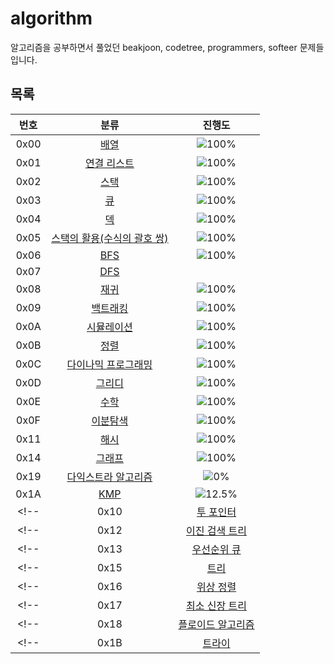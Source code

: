 # algorithm

알고리즘을 공부하면서 풀었던 beakjoon, codetree, programmers, softeer 문제들 입니다.

## 목록
| 번호 | 분류 | 진행도 |
| :--: | :--: | :--: |
| 0x00 | [배열](0x00_Array/README.md) | ![100%](https://progress-bar.xyz/8/?scale=8&title=progress&width=500&color=babaca&suffix=/8) |
| 0x01 | [연결 리스트](0x01_LinkedList/README.md) | ![100%](https://progress-bar.xyz/3/?scale=3&title=progress&width=500&color=babaca&suffix=/3) |
| 0x02 | [스택](0x02_Stack/README.md) | ![100%](https://progress-bar.xyz/8/?scale=8&title=progress&width=500&color=babaca&suffix=/8) |
| 0x03 | [큐](0x03_Queue/README.md) | ![100%](https://progress-bar.xyz/3/?scale=3&title=progress&width=500&color=babaca&suffix=/3) |
| 0x04 | [덱](0x04_Deque/README.md) | ![100%](https://progress-bar.xyz/4/?scale=4&title=progress&width=500&color=babaca&suffix=/4) |
| 0x05 | [스택의 활용(수식의 괄호 쌍)](0x05_ClosedParenthesis/README.md) | ![100%](https://progress-bar.xyz/5/?scale=5&title=progress&width=500&color=babaca&suffix=/5) |
| 0x06 | [BFS](0x06_BFS/README.md) | ![100%](https://progress-bar.xyz/30/?scale=30&title=progress&width=500&color=babaca&suffix=/30) |
| 0x07 | [DFS](0x07_DFS/README.md) | |
| 0x08 | [재귀](0x08_Recursion/README.md) | ![100%](https://progress-bar.xyz/9/?scale=10&title=progress&width=500&color=babaca&suffix=/10) |
| 0x09 | [백트래킹](0x09_BackTracking/README.md) | ![100%](https://progress-bar.xyz/20/?scale=20&title=progress&width=500&color=babaca&suffix=/20) |
| 0x0A | [시뮬레이션](0x0A_Simulation/README.md) | ![100%](https://progress-bar.xyz/15/?scale=61&title=progress&width=500&color=babaca&suffix=/61) |
| 0x0B | [정렬](0x0B_Sort/README.md) | ![100%](https://progress-bar.xyz/17/?scale=8&title=progress&width=500&color=babaca&suffix=/17) |
| 0x0C | [다이나믹 프로그래밍](0x0C_DP/README.md) | ![100%](https://progress-bar.xyz/16/?scale=44&title=progress&width=500&color=babaca&suffix=/44) |
| 0x0D | [그리디](0x0D_Greedy/README.md) | ![100%](https://progress-bar.xyz/4/?scale=17&title=progress&width=500&color=babaca&suffix=/17) |
| 0x0E | [수학](0x0E_Math/README.md) | ![100%](https://progress-bar.xyz/1/?scale=39&title=progress&width=500&color=babaca&suffix=/39) |
| 0x0F | [이분탐색](0x0F_BinarySearch/README.md) | ![100%](https://progress-bar.xyz/5/?scale=21&title=progress&width=500&color=babaca&suffix=/21) |
| 0x11 | [해시](0x11_Hash/README.md) | ![100%](https://progress-bar.xyz/1/?scale=10&title=progress&width=500&color=babaca&suffix=/10) |
| 0x14 | [그래프](0x14_Graph/README.md) | ![100%](https://progress-bar.xyz/2/?scale=13&title=progress&width=500&color=babaca&suffix=/13) |
| 0x19 | [다익스트라 알고리즘](0x19_Dijkstra/README.md) | ![0%](https://progress-bar.xyz/3/?scale=14&title=progress&width=500&color=babaca&suffix=/14) |
| 0x1A | [KMP](0x1A_KMP/README.md) | ![12.5%](https://progress-bar.xyz/1/?scale=8&title=progress&width=500&color=babaca&suffix=/8) |
<!-- | 0x10 | [투 포인터](0x10_TwoPointer) | ![100%](https://progress-bar.xyz/0/?scale=11&title=progress&width=500&color=babaca&suffix=/11) | -->
<!-- | 0x12 | [이진 검색 트리](0x12_BinarySearchTree/README.md) | ![100%](https://progress-bar.xyz/0/?scale=7&title=progress&width=500&color=babaca&suffix=/7) | -->
<!-- | 0x13 | [우선순위 큐](0x13_PriorityQueue/README.md) | ![100%](https://progress-bar.xyz/0/?scale=8&title=progress&width=500&color=babaca&suffix=/8) | -->
<!-- | 0x15 | [트리](0x15_Tree/README.md) | ![100%](https://progress-bar.xyz/0/?scale=13&title=progress&width=500&color=babaca&suffix=/13) | -->
<!-- | 0x16 | [위상 정렬](0x16_TopologicalSort/README.md) | ![100%](https://progress-bar.xyz/0/?scale=7&title=progress&width=500&color=babaca&suffix=/7) | -->
<!-- | 0x17 | [최소 신장 트리](0x17_MinimumSpanningTree/README.md) | ![100%](https://progress-bar.xyz/0/?scale=9&title=progress&width=500&color=babaca&suffix=/9) | -->
<!-- | 0x18 | [플로이드 알고리즘](0x18_FloydWarshall/README.md) | ![100%](https://progress-bar.xyz/0/?scale=15&title=progress&width=500&color=babaca&suffix=/15) | -->
<!-- | 0x1B | [트라이](0x1B_Trie/README.md) | ![0%](https://progress-bar.xyz/0/?scale=10&title=progress&width=500&color=babaca&suffix=/10) | -->
